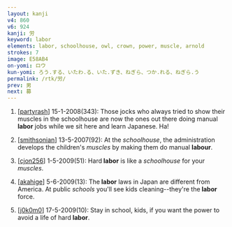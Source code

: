 ```yaml
---
layout: kanji
v4: 860
v6: 924
kanji: 労
keyword: labor
elements: labor, schoolhouse, owl, crown, power, muscle, arnold
strokes: 7
image: E58AB4
on-yomi: ロウ
kun-yomi: ろう.する、いたわ.る、いた.ずき、ねぎら、つか.れる、ねぎら.う
permalink: /rtk/労/
prev: 男
next: 募
---
```


1) [<a href="http://kanji.koohii.com/profile/partyrash">partyrash</a>] 15-1-2008(343): Those jocks who always tried to show their muscles in the schoolhouse are now the ones out there doing manual<strong> labor</strong> jobs while we sit here and learn Japanese. Ha!

2) [<a href="http://kanji.koohii.com/profile/smithsonian">smithsonian</a>] 13-5-2007(92): At the <em>schoolhouse</em>, the administration develops the children&#039;s <em>muscles</em> by making them do manual <strong>labour</strong>.

3) [<a href="http://kanji.koohii.com/profile/cjon256">cjon256</a>] 1-5-2009(51): Hard<strong> labor</strong> is like a <em>schoolhouse</em> for your <em>muscles</em>.

4) [<a href="http://kanji.koohii.com/profile/akahige">akahige</a>] 5-6-2009(13): The<strong> labor</strong> laws in Japan are different from America. At public <em>schools</em> you&#039;ll see kids cleaning--they&#039;re the<strong> labor</strong> force.

5) [<a href="http://kanji.koohii.com/profile/j0k0m0">j0k0m0</a>] 17-5-2009(10): Stay in school, kids, if you want the power to avoid a life of hard<strong> labor</strong>.

